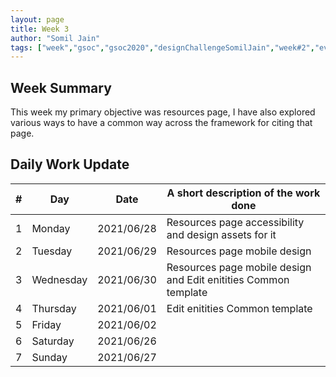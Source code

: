 ```yaml
---
layout: page
title: Week 3
author: "Somil Jain"
tags: ["week","gsoc","gsoc2020","designChallengeSomilJain","week#2","eval#1"]
---
```


## Week Summary

 This week my primary objective was resources page, I have also explored various ways to have a common way across the framework for citing that page.

## Daily Work Update

|\#|Day|Date|A short description of the work done|  
|---	|---	|---	|---	|  
|1   	| Monday 	|   2021/06/28	| Resources page accessibility and design assets for it |  
|2   	| Tuesday  	|   2021/06/29	| Resources page mobile design |  
|3   	| Wednesday  	|  2021/06/30 	|  Resources page mobile design and Edit enitities Common template |  
|4   	| Thursday  	|   2021/06/01	|Edit enitities Common template  |  
|5   	| Friday  	|   2021/06/02	|  |
|6   	| Saturday  	|   2021/06/26	|  |  
|7   	| Sunday  	|   2021/06/27	|  |
